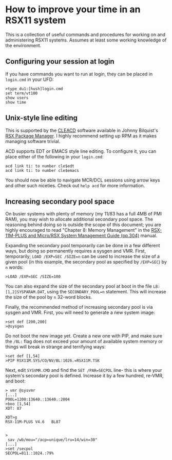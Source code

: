 # How to improve your time in an RSX11 system
This is a collection of useful commands and procedures for working on and administering RSX11 systems. Assumes at least some working knowledge of the environment.

## Configuring your session at login
If you have commands you want to run at login, they can be placed in `login.cmd` in your UFD:

```
>type du1:[hush]login.cmd
set term/vt100
show users
show time
```

## Unix-style line editing
This is supported by the [CLEACD](http://mim.stupi.net/rpmpkg?PKG=CLEACD) software available in Johnny Bilquist's [RSX Package Manager](http://mim.stupi.net/rpm). I highly recommend setting up RPM as it makes managing software trivial.

ACD supports EDT or EMACS style line editing. To configure it, you can place either of the following in your `login.cmd`:

```
acd link ti: to number cle$edt
acd link ti: to number cle$emacs
```

You should now be able to navigate MCR/DCL sessions using arrow keys and other such niceties. Check out `help acd` for more information.

## Increasing secondary pool space
On busier systems with plenty of memory (my 11/83 has a full 4MB of PMI RAM), you may wish to allocate additional secondary pool space. The reasoning behind doing so is outside the scope of this document; you are highly encouraged to read "Chapter 8: Memory Management" in the [RSX-11M-PLUS and Micro/RSX System Management Guide (pp.304)](http://bitsavers.org/pdf/dec/pdp11/rsx11m_plus/RSX11Mplus_V4.x/7/AA-JS14A-TC_RSX-11M_PLUS_V4.0_RSX-11M-PLUS_and_MicroRSX_System_Management_Guide_Sep87.pdf) manual. 

Expanding the secondary pool temporarily can be done in a few different ways, but doing so permanently requires a sysgen and VMR. First, temporarily; `LOAD /EXP=SEC /SIZE=n` can be used to increase the size of a given pool (in this example, the secondary pool as specified by `/EXP=SEC`) by `n` words:

```
>LOAD /EXP=SEC /SIZE=100
```

You can also expand the size of the secondary pool at boot in the file `LB:[1,2]SYSPARAM.DAT`, using the `SECONDARY_POOL=n` statement. This will increase the size of the pool by `n` 32-word blocks.

Finally, the recommended method of increasing secondary pool is via sysgen and VMR. First, you will need to generate a new system image:

```
>set def [200,200]
>@sysgen
```

Do not boot the new image yet. Create a new one with PIP, and make sure the `/BL:` flag does not exceed your amount of available system memory or things will break in strange and terrifying ways:

```
>set def [1,54]
>PIP RSX11M.SYS/CO/NV/BL:1026.=RSX11M.TSK
```

Next, edit `SYSVMR.CMD` and find the `SET /PAR=SECPOL` line- this is where your system's secondary pool is defined. Increase it by a few hundred, re-VMR, and boot:

```
> vmr @sysvmr
[...]
POOL=1200:13640.:13640.:2004
>boo [1,54]
XDT: 87  

XDT>g
RSX-11M-PLUS V4.6   BL87  


>
 sav /wb/mou="/acp=unique/lru=14/win=30"
[...]
>set /secpol
SECPOL=811.:1024.:79%
```
